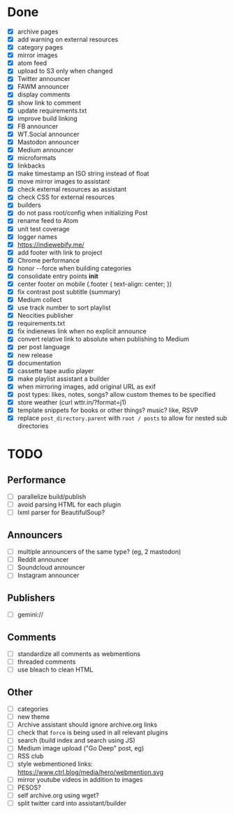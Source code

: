 # Done #

- [x] archive pages
- [x] add warning on external resources
- [x] category pages
- [x] mirror images
- [x] atom feed
- [x] upload to S3 only when changed
- [x] Twitter announcer
- [x] FAWM announcer
- [x] display comments
- [x] show link to comment
- [x] update requirements.txt
- [x] improve build linking
- [x] FB announcer
- [x] WT.Social announcer
- [x] Mastodon announcer
- [x] Medium announcer
- [x] microformats
- [x] linkbacks
- [x] make timestamp an ISO string instead of float
- [x] move mirror images to assistant
- [x] check external resources as assistant
- [x] check CSS for external resources
- [x] builders
- [x] do not pass root/config when initializing Post
- [x] rename feed to Atom
- [x] unit test coverage
- [x] logger names
- [x] https://indiewebify.me/
- [x] add footer with link to project
- [x] Chrome performance
- [x] honor --force when building categories
- [x] consolidate entry points __init__
- [x] center footer on mobile (.footer { text-align: center; })
- [x] fix contrast post subtitle (summary)
- [x] Medium collect
- [x] use track number to sort playlist
- [x] Neocities publisher
- [x] requirements.txt
- [x] fix indienews link when no explicit announce
- [x] convert relative link to absolute when publishing to Medium
- [x] per post language
- [x] new release
- [x] documentation
- [x] cassette tape audio player
- [x] make playlist assistant a builder
- [x] when mirroring images, add original URL as exif
- [x] post types: likes, notes, songs? allow custom themes to be specified
- [x] store weather (curl wttr.in/?format=j1)
- [x] template snippets for books or other things? music? like, RSVP
- [x] replace `post_directory.parent` with `root / posts` to allow for nested sub directories

# TODO #

## Performance ##

- [ ] parallelize build/publish
- [ ] avoid parsing HTML for each plugin
- [ ] lxml parser for BeautifulSoup?

## Announcers ##

- [ ] multiple announcers of the same type? (eg, 2 mastodon)
- [ ] Reddit announcer
- [ ] Soundcloud announcer
- [ ] Instagram announcer

## Publishers ##

- [ ] gemini://

## Comments ##

- [ ] standardize all comments as webmentions
- [ ] threaded comments
- [ ] use bleach to clean HTML

## Other ##

- [ ] categories
- [ ] new theme
- [ ] Archive assistant should ignore archive.org links
- [ ] check that `force` is being used in all relevant plugins
- [ ] search (build index and search using JS)
- [ ] Medium image upload ("Go Deep" post, eg)
- [ ] RSS club
- [ ] style webmentioned links: https://www.ctrl.blog/media/hero/webmention.svg
- [ ] mirror youtube videos in addition to images
- [ ] PESOS?
- [ ] self archive.org using wget?
- [ ] split twitter card into assistant/builder
